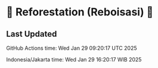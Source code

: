 
# 🌳 Reforestation (Reboisasi) 🌲

## Last Updated

GitHub Actions time: Wed Jan 29 09:20:17 UTC 2025

Indonesia/Jakarta time: Wed Jan 29 16:20:17 WIB 2025
